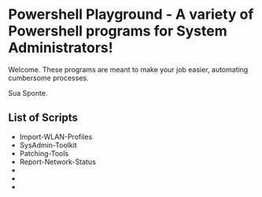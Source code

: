 # Powershell Playground - A variety of Powershell programs for System Administrators!

Welcome. 
These programs are meant to make your job easier, automating cumbersome processes.

Sua Sponte.

## List of Scripts

- Import-WLAN-Profiles
- SysAdmin-Toolkit
- Patching-Tools
- Report-Network-Status
- 
-
-


